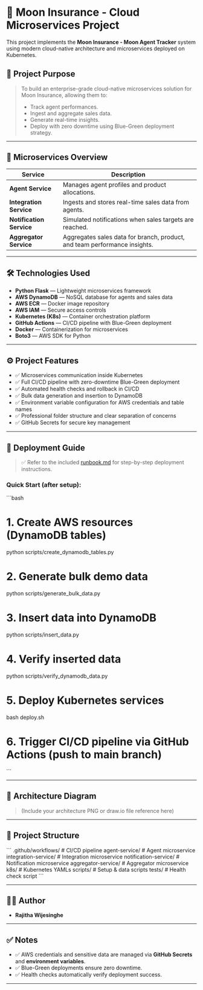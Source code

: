
# 🌙 Moon Insurance - Cloud Microservices Project

This project implements the **Moon Insurance - Moon Agent Tracker** system using modern cloud-native architecture and microservices deployed on Kubernetes.

## 🚀 Project Purpose

> To build an enterprise-grade cloud-native microservices solution for Moon Insurance, allowing them to:
> - Track agent performances.
> - Ingest and aggregate sales data.
> - Generate real-time insights.
> - Deploy with zero downtime using Blue-Green deployment strategy.

---

## 🧩 Microservices Overview

| Service               | Description |
|----------------------|-------------|
| **Agent Service**     | Manages agent profiles and product allocations. |
| **Integration Service** | Ingests and stores real-time sales data from agents. |
| **Notification Service** | Simulated notifications when sales targets are reached. |
| **Aggregator Service** | Aggregates sales data for branch, product, and team performance insights. |

---

## 🛠️ Technologies Used

- **Python Flask** — Lightweight microservices framework
- **AWS DynamoDB** — NoSQL database for agents and sales data
- **AWS ECR** — Docker image repository
- **AWS IAM** — Secure access controls
- **Kubernetes (K8s)** — Container orchestration platform
- **GitHub Actions** — CI/CD pipeline with Blue-Green deployment
- **Docker** — Containerization for microservices
- **Boto3** — AWS SDK for Python

---

## ⚙️ Project Features

- ✅ Microservices communication inside Kubernetes
- ✅ Full CI/CD pipeline with zero-downtime Blue-Green deployment
- ✅ Automated health checks and rollback in CI/CD
- ✅ Bulk data generation and insertion to DynamoDB
- ✅ Environment variable configuration for AWS credentials and table names
- ✅ Professional folder structure and clear separation of concerns
- ✅ GitHub Secrets for secure key management

---

## 🚀 Deployment Guide

> ✅ Refer to the included [runbook.md](runbook.md) for step-by-step deployment instructions.

### Quick Start (after setup):
\`\`\`bash
# 1. Create AWS resources (DynamoDB tables)
python scripts/create_dynamodb_tables.py

# 2. Generate bulk demo data
python scripts/generate_bulk_data.py

# 3. Insert data into DynamoDB
python scripts/insert_data.py

# 4. Verify inserted data
python scripts/verify_dynamodb_data.py

# 5. Deploy Kubernetes services
bash deploy.sh

# 6. Trigger CI/CD pipeline via GitHub Actions (push to main branch)
\`\`\`

---

## 🧩 Architecture Diagram

> (Include your architecture PNG or draw.io file reference here)

---

## 📂 Project Structure

\`\`\`
.github/workflows/          # CI/CD pipeline
agent-service/              # Agent microservice
integration-service/        # Integration microservice
notification-service/       # Notification microservice
aggregator-service/         # Aggregator microservice
k8s/                        # Kubernetes YAMLs
scripts/                    # Setup & data scripts
tests/                      # Health check script
\`\`\`

---

## 👨‍💻 Author

- **Rajitha Wijesinghe**

---

## ✅ Notes

- ✅ AWS credentials and sensitive data are managed via **GitHub Secrets** and **environment variables**.
- ✅ Blue-Green deployments ensure zero downtime.
- ✅ Health checks automatically verify deployment success.

---

